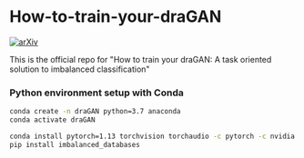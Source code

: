 # How-to-train-your-draGAN

[![arXiv](https://img.shields.io/badge/arXiv-2211.10065-b31b1b.svg)](https://arxiv.org/abs/2211.10065)

This is the official repo for "How to train your draGAN: A task oriented solution to imbalanced classification" 

### Python environment setup with Conda
```bash
conda create -n draGAN python=3.7 anaconda
conda activate draGAN

conda install pytorch=1.13 torchvision torchaudio -c pytorch -c nvidia
pip install imbalanced_databases
```



